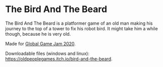 # The Bird And The Beard
The Bird And The Beard is a platformer game of an old man making his journey to the top of a tower to fix his robot bird. It might take him a while though, because he is very old.  

Made for [Global Game Jam 2020](https://globalgamejam.org).   

Downloadable files (windows and linux): https://oldpeoplegames.itch.io/bird-and-the-beard.
